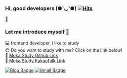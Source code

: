 ### Hi, good developers (●'◡'●) [![Hits](https://hits.seeyoufarm.com/api/count/incr/badge.svg?url=https%3A%2F%2Fgithub.com%2FDevJayden%2Fhit-counter)](https://hits.seeyoufarm.com)
<span>🤟 
### Let me introduce myself 📳

💻 frontend developer, I like to study<br>
😊 Do you want to study with me? Click on the link below!<br>
🙌 [Moka Study Github Link](https://github.com/Moka-react)<br>
📳 [Moka Study KakaoTalk Link](https://open.kakao.com/o/gboLOUQb)
 
[![Blog Badge](http://img.shields.io/badge/-instagram-E4405F?style=flat-square&logo=instagram&logoColor=white&link=https://www.instagram.com/jayden_developer/?hl=ko)](https://www.instagram.com/jayden_developer/?hl=ko)</span>
<span>[![Gmail Badge](https://img.shields.io/badge/Gmail-d14836?style=flat-square&logo=Gmail&logoColor=white&link=mailto:philippijw@gmail.com)](mailto:philippijw@gmail.com)</span>
